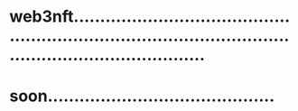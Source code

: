 # web3nft...................................................................................................................................
# soon...........................................
